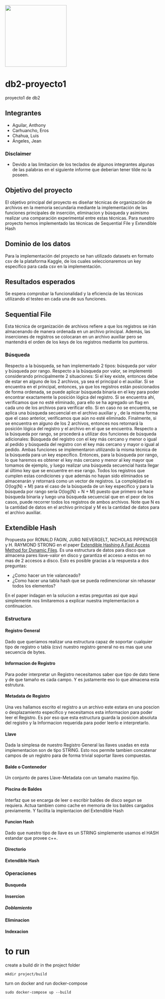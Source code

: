 <img src="https://upload.wikimedia.org/wikipedia/commons/7/7a/UTEC.jpg" width="200">

# db2-proyecto1
 proyecto1 de db2
## **Integrantes**
* Aguilar, Anthony
* Carhuancho, Eros
* Chahua, Luis
* Ángeles, Jean

### **Disclaimer**
- Devido a las limitacion de los teclados de algunos integrantes algunas de las palabras en el siguiente informe que deberian tener tilde no la poseen.

## **Objetivo del proyecto**
El objetivo principal del proyecto es diseñar técnicas de organización de archivos en la memoria secundaria mediante la implementación de las funciones principales de inserción, eliminacion y búsqueda y asimismo realizar una comparación experimental entre estas técnicas. Para nuestro proyecto hemos implementado las técnicas de Sequential File y Extendible Hash

## **Dominio de los datos**
Para la implementación del proyecto se han utilizado datasets en formato csv de la plataforma Kaggle, de los cuales seleccionaremos un key específico para cada csv en la implementación.

## **Resultados esperados**
Se espera comprobar la funcionalidad y la eficiencia de las técnicas utilizando el testeo en cada una de sus funciones.

## **Sequential File**
Esta técnica de organización de archivos refiere a que los registros se irán almacenando de manera ordenada en un archivo principal. Además, las inserciones de registros se colocaran en un archivo auxiliar pero se mantendrá el orden de los keys de los registros mediante los punteros. 

### Búsqueda 
Respecto a la búsqueda, se han implementado 2 tipos: búsqueda por valor y búsqueda por rango. Respecto a la búsqueda por valor, se implementó considerando principalmente 2 situaciones: Si el key existe, entonces debe de estar en alguno de los 2 archivos, ya sea el principal o el auxiliar. Si se encuentra en el principal, entonces, ya que los registros están posicionados de forma ordenada, se puede aplicar búsqueda binaria en el key para poder encontrar exactamente la posición lógica del registro. Si se encuentra ahí, verificamos que no esté eliminado, para ello se ha agregado un flag en cada uno de los archivos para verificar ello. Si en caso no se encuentra, se aplica una búsqueda secuencial en el archivo auxiliar y , de la misma forma que el caso anterior, verificamos que aún no esté eliminado. Finalmente, si se encuentra en alguno de los 2 archivos, entonces nos retornará la posición lógica del registro y el archivo en el que se encuentra.
Respecto a la búsqueda por rango, se procederá a utilizar dos funciones de búsqueda adicionales: Búsqueda del registro con el key más cercano y menor o igual al pedido y búsqueda del registro con el key más cercano y mayor o igual al pedido. Ambas funciones se implementaron utilizando la misma técnica de la búsqueda para un key específico. Entonces, para la búsqueda por rango, lo que haremos es obtener el key más cercano y menor al key mayor que tomamos de ejemplo, y luego realizar una búsqueda secuencial hasta llegar al último key que se encuentre en ese rango. Todos los registros que cumplen estas condiciones y que además no hayan sido eliminados se almacenarán y retornará como un vector de registros.
La complejidad es O(log(N) + M) para el caso de la búsqueda de un key específico y para la búsqueda por rango sería O(log(N) + N + M) puesto que primero se hace búsqueda binaria y luego una búsqueda secuencial que en el peor de los casos, puede recorrer todos los registros de ambos archivos. Note que N es la cantidad de datos en el archivo principal y M es la cantidad de datos para el archivo auxiliar.

## **Extendible Hash**
Propuesta por RONALD FAGIN, JURG NIEVERGELT,  NICHOLAS PIPPENGER y H. RAYMOND STRONG en el paper [Extendible Hashing A Fast Access
Method for Dynamic Files](https://dl.acm.org/doi/pdf/10.1145/320083.320092).
Es una estructura de datos para disco que almacena pares llave-valor en disco y garantiza el acceso a estos en no mas de 2 accesos a disco. Esto es posible gracias a la respuesta a dos preguntas:
- ¿Como hacer un trie valanceado?
- ¿Como hacer una tabla hash que se pueda redimencionar sin rehasear todos los elementos?  

En el paper indagan en la solucion a estas preguntas asi que aqui simplemente nos limitaremos a explicar nuestra implementacion a continuacion.

### **Estructura**
#### **Registro General**
Dado que queriamos realizar una estructura capaz de soportar cualquier tipo de registro o tabla (csv) nuestro registro general no es mas que una secuencia de bytes.
#### **Informacion de Registro**
Para poder interpretar un Registro necesitamos saber que tipo de dato tiene y de que tamaño es cada campo.
Y es justamente eso lo que almacena esta estrutura.
#### **Metadata de Registro**
Una ves hallamos escrito el registro a un archivo este estara en una poscion o desplazamiento especifico y necesitamos esta informacion para poder leer el Registro. Es por eso que esta estructura guarda la posicion absoluta del registro y la Informacion requerida para poder leerlo e interpretarlo.
#### **Llave**
Dada la simplesa de nuestro Registro General las llaves usadas en esta implementacion son de tipo STRING. Esto nos permite tambien concatenar campos de un registro para de forma trivial soportar llaves compuestas.
#### **Balde o Contenedor**
Un conjunto de pares Llave-Metadata con un tamaño maximo fijo.
#### **Piscina de Baldes**
Interfaz que se encarga de leer o escribir baldes de disco segun se requiera. Actua tambien como cache en memoria de los baldes cargados previamente. Y facilita la implentacion del Extendible Hash
#### **Funcion Hash**
Dado que nuestro tipo de llave es un STRING simplemente usamos el HASH estandar que provee c++.
#### **Directorio**
#### **Extendible Hash**
### **Operaciones**
#### **Busqueda**
#### **Insercion**
##### **Doblamiento**
#### **Eliminacion**
#### **Indexacion**


# **to run**
create a build dir in the project folder
```
mkdir project/build
```
turn on docker and run docker-compose
```
sudo docker-compose up --build
```
